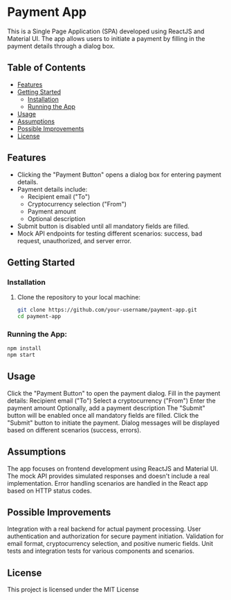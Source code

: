 # Payment App

This is a Single Page Application (SPA) developed using ReactJS and Material UI. The app allows users to initiate a payment by filling in the payment details through a dialog box.

## Table of Contents

- [Features](#features)
- [Getting Started](#getting-started)
  - [Installation](#installation)
  - [Running the App](#running-the-app)
- [Usage](#usage)
- [Assumptions](#assumptions)
- [Possible Improvements](#possible-improvements)
- [License](#license)

## Features

- Clicking the "Payment Button" opens a dialog box for entering payment details.
- Payment details include:
  - Recipient email ("To")
  - Cryptocurrency selection ("From")
  - Payment amount
  - Optional description
- Submit button is disabled until all mandatory fields are filled.
- Mock API endpoints for testing different scenarios: success, bad request, unauthorized, and server error.

## Getting Started

### Installation

1. Clone the repository to your local machine:

   ```sh
   git clone https://github.com/your-username/payment-app.git
   cd payment-app
   
### Running the App:

   ```sh
   npm install
   npm start
   ```
   

   
## Usage

Click the "Payment Button" to open the payment dialog.
Fill in the payment details:
Recipient email ("To")
Select a cryptocurrency ("From")
Enter the payment amount
Optionally, add a payment description
The "Submit" button will be enabled once all mandatory fields are filled.
Click the "Submit" button to initiate the payment.
Dialog messages will be displayed based on different scenarios (success, errors).

## Assumptions

The app focuses on frontend development using ReactJS and Material UI.
The mock API provides simulated responses and doesn't include a real implementation.
Error handling scenarios are handled in the React app based on HTTP status codes.

## Possible Improvements

Integration with a real backend for actual payment processing.
User authentication and authorization for secure payment initiation.
Validation for email format, cryptocurrency selection, and positive numeric fields.
Unit tests and integration tests for various components and scenarios.


## License

This project is licensed under the MIT License 